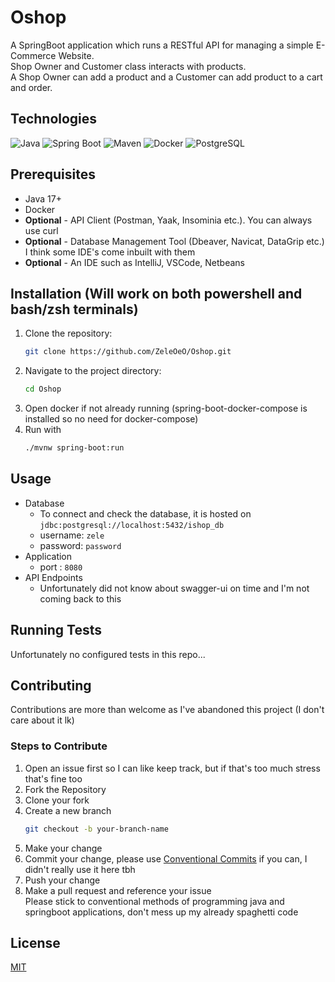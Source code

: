 # Oshop
A SpringBoot application which runs a RESTful API for managing a simple E-Commerce Website. <br>
Shop Owner and Customer class interacts with products. <br> A Shop Owner can add a product and a Customer can add product to a cart and order.

## Technologies
![Java](https://img.shields.io/badge/Java-17%2B-orange?logo=openjdk&logoColor=white)
![Spring Boot](https://img.shields.io/badge/Spring%20Boot-3.1-green?logo=springboot&logoColor=white)
![Maven](https://img.shields.io/badge/Maven-3.6%2B-blue?logo=apachemaven&logoColor=white)
![Docker](https://img.shields.io/badge/Docker-Containerized--db-blue?logo=docker&logoColor=white)
![PostgreSQL](https://img.shields.io/badge/PostgreSQL-15%2B-blue?logo=postgresql&logoColor=white)

## Prerequisites
- Java 17+
- Docker
- **Optional** - API Client (Postman, Yaak, Insominia etc.). You can always use curl
- **Optional** - Database Management Tool (Dbeaver, Navicat, DataGrip etc.) I think some IDE's come inbuilt with them
- **Optional** - An IDE such as IntelliJ, VSCode, Netbeans
    
## Installation (Will work on both powershell and bash/zsh terminals)
1. Clone the repository:
   ```bash
   git clone https://github.com/ZeleOeO/Oshop.git
   ```
2. Navigate to the project directory:
   ```bash
   cd Oshop
   ```   
3. Open docker if not already running (spring-boot-docker-compose is installed so no need for docker-compose)
4. Run with
   ```bash
   ./mvnw spring-boot:run
   ```

## Usage
- Database
  - To connect and check the database, it is hosted on `jdbc:postgresql://localhost:5432/ishop_db`
  - username: `zele`
  - password: `password`
- Application
  - port : `8080`
- API Endpoints
  - Unfortunately did not know about swagger-ui on time and I'm not coming back to this

## Running Tests
Unfortunately no configured tests in this repo...

## Contributing
Contributions are more than welcome as I've abandoned this project (I don't care about it lk)

### Steps to Contribute
1. Open an issue first so I can like keep track, but if that's too much stress that's fine too
2. Fork the Repository
3. Clone your fork
4. Create a new branch
   ```bash
   git checkout -b your-branch-name
   ```
5. Make your change
6. Commit your change, please use [Conventional Commits](https://gist.github.com/qoomon/5dfcdf8eec66a051ecd85625518cfd13) if you can, I didn't really use it here tbh
7. Push your change
8. Make a pull request and reference your issue <br>
   Please stick to conventional methods of programming java and springboot applications, don't mess up my already spaghetti code

## License
[MIT](https://choosealicense.com/licenses/mit/)
